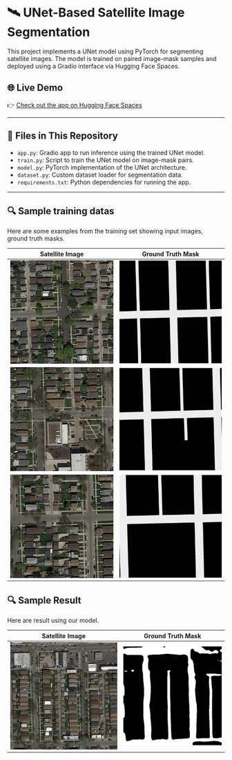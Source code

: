 # 🛰️ UNet-Based Satellite Image Segmentation

This project implements a UNet model using PyTorch for segmenting satellite images. The model is trained on paired image-mask samples and deployed using a Gradio interface via Hugging Face Spaces.

## 🌐 Live Demo

👉 [Check out the app on Hugging Face Spaces](https://huggingface.co/spaces/baidyasubha/Road-Segmentation) 

---

## 📁 Files in This Repository

- `app.py`: Gradio app to run inference using the trained UNet model.
- `train.py`: Script to train the UNet model on image-mask pairs.
- `model.py`: PyTorch implementation of the UNet architecture.
- `dataset.py`: Custom dataset loader for segmentation data.
- `requirements.txt`: Python dependencies for running the app.

---
## 🔍 Sample training datas

Here are some examples from the training set showing input images, ground truth masks.

| Satellite Image | Ground Truth Mask |
|-----------------|-------------------|
| ![](Examples/img_1.png) | ![](Examples/ex_mask_1.png) |
| ![](Examples/img_2.png) | ![](Examples/ex_mask_2.png) |
| ![](Examples/img_3.png) | ![](Examples/ex_mask_3.png) |

## 🔍 Sample Result

Here are result using our model.

| Satellite Image | Ground Truth Mask |
|-----------------|-------------------|
| ![](Examples/test_1.png) | ![](Examples/result.webp) |

